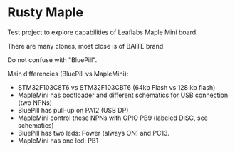 Rusty Maple
===========

Test project to explore capabilities of Leaflabs Maple Mini board.

There are many clones, most close is of BAITE brand.

Do not confuse with "BluePill".

Main differencies (BluePill vs MapleMini):

 * STM32F103C8T6 vs STM32F103CBT6 (64kb Flash vs 128 kb flash)
 * MapleMini has bootloader and different schematics for USB connection (two NPNs)
 * BluePill has pull-up on PA12 (USB DP)
 * MapleMini control these NPNs with GPIO PB9 (labeled DISC, see schematics)
 * BluePill has two leds: Power (always ON) and PC13.
 * MapleMini has one led: PB1

